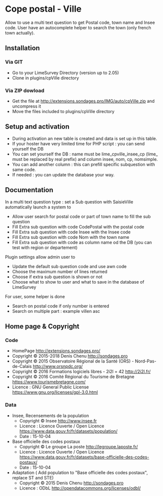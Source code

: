 # Cope postal - Ville
Allow to use a multi text question to get Postal code, town name and Insee code. User have an autocomplete helper to search the town (only french town actually).

## Installation

### Via GIT
- Go to your LimeSurvey Directory (version up to 2.05)
- Clone in plugins/cpVille directory

### Via ZIP dowload
- Get the file at <http://extensions.sondages.pro/IMG/auto/cpVille.zip> and uncompress it
- Move the files included to plugins/cpVille directory

## Setup and activation
- During activation an new table is created and data is set up in this table.
- If your hoster have very limited time for PHP script : you can send yourself the DB
- You can set yourself the DB : name must be lime_cpville_insee_cp (lime_ must be replaced by real prefix) and column insee, nom, cp, nomsimple.
- You can add another column : this can prefill specific subquestion with same code.
- If needed : you can update the database your way.

## Documentation
In a multi text question type : set a Sub question with SaisieVille automatically launch a system to
- Allow user search for postal code or part of town name to fill the sub question
- Fill Extra sub question with code CodePostal with the postal code
- Fill Extra sub question with code Insee with the Insee code
- Fill Extra sub question with code Nom with the town name
- Fill Extra sub question with code as column name od the DB (you can test with region or departement)

Plugin settings allow admin user to 
- Update the default sub question code and use awn code
- Choose the maximum number of lines returned
- Choose if extra sub question is shown or not
- Choose what to show to user and what to save in the database of LimeSurvey

For user, some helper is done
- Search on postal code if only number is entered
- Search on multiple part : example villen asc

## Home page & Copyright

### Code
- HomePage <http://extensions.sondages.pro/>
- Copyright © 2015-2018 Denis Chenu <http://sondages.pro>
- Copyright © 2015 Observatoire Régional de la Santé (ORS) - Nord-Pas-de-Calais <http://www.orsnpdc.org/>
- Copyright © 2016 Formations logiciels libres - 2i2l = 42 <http://2i2l.fr/>
- Copyright © 2016 Comité Régional du Tourisme de Bretagne <https://www.tourismebretagne.com/>
- Licence : GNU General Public License <https://www.gnu.org/licenses/gpl-3.0.html>

### Data
- Insee, Recensements de la population
  - Copyright © Insee <http://www.insee.fr>
  - Licence : Licence Ouverte / Open Licence <https://www.data.gouv.fr/fr/datasets/population/>
  - Date : 15-10-04
- Base officielle des codes postaux
  - Copyright © Le groupe La poste <http://legroupe.laposte.fr/>
  - Licence : Licence Ouverte / Open Licence <https://www.data.gouv.fr/fr/datasets/base-officielle-des-codes-postaux/>
  - Date : 15-10-04
- Adaptation ( Add population to "Base officielle des codes postaux", replace ST and STE)
  - Copyright © 2015 Denis Chenu <http://sondages.pro>
  - Licence : ODbL <http://opendatacommons.org/licenses/odbl/>
